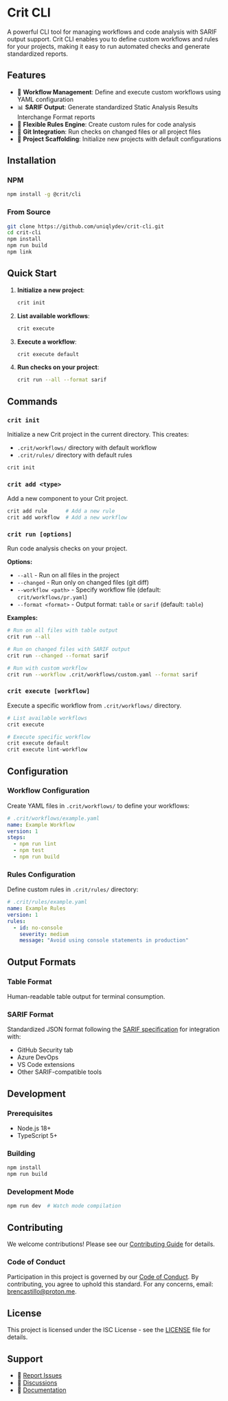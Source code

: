 # Crit CLI

A powerful CLI tool for managing workflows and code analysis with SARIF output support. Crit CLI enables you to define custom workflows and rules for your projects, making it easy to run automated checks and generate standardized reports.

## Features

- 🚀 **Workflow Management**: Define and execute custom workflows using YAML configuration
- 📊 **SARIF Output**: Generate standardized Static Analysis Results Interchange Format reports
- 🔧 **Flexible Rules Engine**: Create custom rules for code analysis
- 🎯 **Git Integration**: Run checks on changed files or all project files
- 📁 **Project Scaffolding**: Initialize new projects with default configurations

## Installation

### NPM
```bash
npm install -g @crit/cli
```

### From Source
```bash
git clone https://github.com/uniqlydev/crit-cli.git
cd crit-cli
npm install
npm run build
npm link
```

## Quick Start

1. **Initialize a new project**:
   ```bash
   crit init
   ```

2. **List available workflows**:
   ```bash
   crit execute
   ```

3. **Execute a workflow**:
   ```bash
   crit execute default
   ```

4. **Run checks on your project**:
   ```bash
   crit run --all --format sarif
   ```

## Commands

### `crit init`
Initialize a new Crit project in the current directory. This creates:
- `.crit/workflows/` directory with default workflow
- `.crit/rules/` directory with default rules

```bash
crit init
```

### `crit add <type>`
Add a new component to your Crit project.

```bash
crit add rule      # Add a new rule
crit add workflow  # Add a new workflow
```

### `crit run [options]`
Run code analysis checks on your project.

**Options:**
- `--all` - Run on all files in the project
- `--changed` - Run only on changed files (git diff)
- `--workflow <path>` - Specify workflow file (default: `crit/workflows/pr.yaml`)
- `--format <format>` - Output format: `table` or `sarif` (default: `table`)

**Examples:**
```bash
# Run on all files with table output
crit run --all

# Run on changed files with SARIF output
crit run --changed --format sarif

# Run with custom workflow
crit run --workflow .crit/workflows/custom.yaml --format sarif
```

### `crit execute [workflow]`
Execute a specific workflow from `.crit/workflows/` directory.

```bash
# List available workflows
crit execute

# Execute specific workflow
crit execute default
crit execute lint-workflow
```

## Configuration

### Workflow Configuration
Create YAML files in `.crit/workflows/` to define your workflows:

```yaml
# .crit/workflows/example.yaml
name: Example Workflow
version: 1
steps:
  - npm run lint
  - npm test
  - npm run build
```

### Rules Configuration
Define custom rules in `.crit/rules/` directory:

```yaml
# .crit/rules/example.yaml
name: Example Rules
version: 1
rules:
  - id: no-console
    severity: medium
    message: "Avoid using console statements in production"
```

## Output Formats

### Table Format
Human-readable table output for terminal consumption.

### SARIF Format
Standardized JSON format following the [SARIF specification](https://docs.oasis-open.org/sarif/sarif/v2.1.0/sarif-v2.1.0.html) for integration with:
- GitHub Security tab
- Azure DevOps
- VS Code extensions
- Other SARIF-compatible tools

## Development

### Prerequisites
- Node.js 18+ 
- TypeScript 5+

### Building
```bash
npm install
npm run build
```

### Development Mode
```bash
npm run dev  # Watch mode compilation
```

## Contributing

We welcome contributions! Please see our [Contributing Guide](CONTRIBUTING.md) for details.

### Code of Conduct
Participation in this project is governed by our [Code of Conduct](CODE_OF_CONDUCT.md). By contributing, you agree to uphold this standard. For any concerns, email: brencastillo@proton.me.

## License

This project is licensed under the ISC License - see the [LICENSE](LICENSE) file for details.

## Support

- 🐛 [Report Issues](https://github.com/uniqlydev/crit-cli/issues)
- 💬 [Discussions](https://github.com/uniqlydev/crit-cli/discussions)
- 📖 [Documentation](https://github.com/uniqlydev/crit-cli#readme)